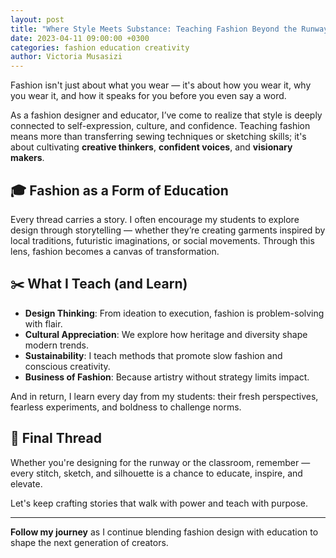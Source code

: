 ```yaml
---
layout: post
title: "Where Style Meets Substance: Teaching Fashion Beyond the Runway"
date: 2023-04-11 09:00:00 +0300
categories: fashion education creativity
author: Victoria Musasizi
---
```


Fashion isn't just about what you wear — it's about how you wear it, why you wear it, and how it speaks for you before you even say a word.

As a fashion designer and educator, I’ve come to realize that style is deeply connected to self-expression, culture, and confidence. Teaching fashion means more than transferring sewing techniques or sketching skills; it's about cultivating **creative thinkers**, **confident voices**, and **visionary makers**.

## 🎓 Fashion as a Form of Education

Every thread carries a story. I often encourage my students to explore design through storytelling — whether they’re creating garments inspired by local traditions, futuristic imaginations, or social movements. Through this lens, fashion becomes a canvas of transformation.

## ✂️ What I Teach (and Learn)

- **Design Thinking**: From ideation to execution, fashion is problem-solving with flair.
- **Cultural Appreciation**: We explore how heritage and diversity shape modern trends.
- **Sustainability**: I teach methods that promote slow fashion and conscious creativity.
- **Business of Fashion**: Because artistry without strategy limits impact.

And in return, I learn every day from my students: their fresh perspectives, fearless experiments, and boldness to challenge norms.

## 👠 Final Thread

Whether you're designing for the runway or the classroom, remember — every stitch, sketch, and silhouette is a chance to educate, inspire, and elevate. 

Let's keep crafting stories that walk with power and teach with purpose.

---

**Follow my journey** as I continue blending fashion design with education to shape the next generation of creators.

